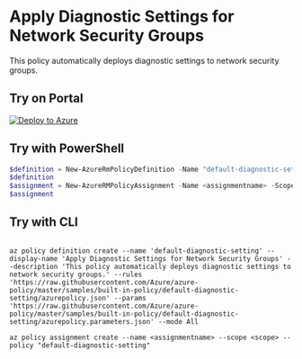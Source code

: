 # Apply Diagnostic Settings for Network Security Groups

This policy automatically deploys diagnostic settings to network security groups.

## Try on Portal

[![Deploy to Azure](http://azuredeploy.net/deploybutton.png)](https://portal.azure.com/?feature.customportal=false&microsoft_azure_policy=true&microsoft_azure_policy_policyinsights=true&feature.microsoft_azure_security_policy=true&microsoft_azure_marketplace_policy=true#blade/Microsoft_Azure_Policy/CreatePolicyDefinitionBlade/uri/https%3A%2F%2Fraw.githubusercontent.com%2FAzure%2Fazure-policy%2Fmaster%2Fsamples%2FMonitoring%2Fdefault-diagnostic-setting%2Fazurepolicy.json)

## Try with PowerShell

````powershell
$definition = New-AzureRmPolicyDefinition -Name "default-diagnostic-setting" -DisplayName "Apply Diagnostic Settings for Network Security Groups" -description "This policy automatically deploys diagnostic settings to network security groups." -Policy 'https://raw.githubusercontent.com/Azure/azure-policy/master/samples/built-in-policy/default-diagnostic-setting/azurepolicy.json' -Parameter 'https://raw.githubusercontent.com/Azure/azure-policy/master/samples/built-in-policy/default-diagnostic-setting/azurepolicy.parameters.json' -Mode All
$definition
$assignment = New-AzureRMPolicyAssignment -Name <assignmentname> -Scope <scope>  -storagePrefix <Storage Account Prefix for Regional Storage Accounts> -rgName <Resource Group Name for Storage Accounts( must exists) > -PolicyDefinition $definition
$assignment 
````



## Try with CLI

````cli

az policy definition create --name 'default-diagnostic-setting' --display-name 'Apply Diagnostic Settings for Network Security Groups' --description 'This policy automatically deploys diagnostic settings to network security groups.' --rules 'https://raw.githubusercontent.com/Azure/azure-policy/master/samples/built-in-policy/default-diagnostic-setting/azurepolicy.json' --params 'https://raw.githubusercontent.com/Azure/azure-policy/master/samples/built-in-policy/default-diagnostic-setting/azurepolicy.parameters.json' --mode All

az policy assignment create --name <assignmentname> --scope <scope> --policy "default-diagnostic-setting" 

````
